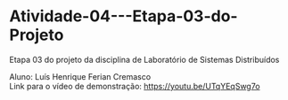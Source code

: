 # Atividade-04---Etapa-03-do-Projeto
Etapa 03 do projeto da disciplina de Laboratório de Sistemas Distribuídos

Aluno: Luís Henrique Ferian Cremasco  
Link para o vídeo de demonstração: https://youtu.be/UTqYEqSwg7o    

